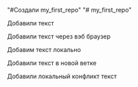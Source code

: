 "#Создали  my_first_repo" 
"# my_first_repo" 

Добавили текст

Добавили текст через вэб браузер


Добавим текст локально

Добавили текст в новой ветке

Добавили локальный конфликт текст